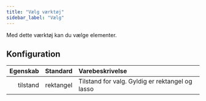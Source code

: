 ```yaml
---
title: "Vælg værktøj"
sidebar_label: "Vælg"
---
```



Med dette værktøj kan du vælge elementer.

## Konfiguration

| Egenskab | Standard  | Varebeskrivelse                                 |
| --------:|:---------:|:----------------------------------------------- |
| tilstand | rektangel | Tilstand for valg. Gyldig er rektangel og lasso |
